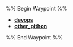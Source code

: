 %% Begin Waypoint %%
- **[devops](./devops/devops.md)**
- **[other_pithon](./other_pithon/other_pithon.md)**

%% End Waypoint %%